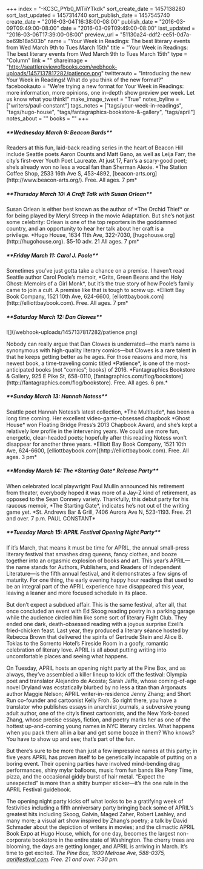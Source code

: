 +++
index = "-KC3C_PYb0_MTiiYTkdk"
sort_create_date = 1457138280
sort_last_updated = 1457314740
sort_publish_date = 1457545740
create_date = "2016-03-04T16:38:00-08:00"
publish_date = "2016-03-09T09:49:00-08:00"
date = "2016-03-09T09:49:00-08:00"
last_updated = "2016-03-06T17:39:00-08:00"
preview_url = "51130a24-ddf2-ee51-0d7a-be69b18a503b"
name = "Your Week in Readings: The best literary events from Wed March 9th to Tues March 15th"
title = "Your Week in Readings: The best literary events from Wed March 9th to Tues March 15th"
type = "Column"
link = ""
shareimage = "http://seattlereviewofbooks.com/webhook-uploads/1457137817282/patience.png"
twitterauto = "Introducing the new Your Week in Readings! What do you think of the new format?"
facebookauto = "We're trying a new format for Your Week in Readings: more information, more opinions, one in-depth show preview per week. Let us know what you think!"
make_image_tweet = "True"
notes_byline = ["writers/paul-constant"]
tags_notes = ["tags/your-week-in-readings", "tags/hugo-house", "tags/fantagraphics-bookstore-&amp;-gallery", "tags/april"]
notes_about = ""
books = ""
+++
<p class="noindent"><h5>**Wednesday March 9: Beacon Bards**</h5></p>
<p class="noindent">Readers at this fun, laid-back reading series in the heart of Beacon Hill include Seattle poets Aaron Counts and Matt Gano, as well as Leija Farr, the city’s first-ever Youth Poet Laureate. At just 17, Farr’s a scary-good poet; she’s already won no less a vocal fan than Sherman Alexie. *The Station Coffee Shop, 2533 16th Ave S, 453-4892, [beacon-arts.org](http://www.beacon-arts.org/). Free. All ages. 7 pm*</p>


<p class="noindent"><h5>**Thursday March 10: A Craft Talk with Susan Orlean**</h5></p>
<p class="noindent">Susan Orlean is either best known as the author of *The Orchid Thief* or for being played by Meryl Streep in the movie Adaptation. But she’s not just some celebrity: Orlean is one of the top reporters in the goddamned country, and an opportunity to hear her talk about her craft is a privilege. *Hugo House, 1634 11th Ave, 322-7030, [hugohouse.org](http://hugohouse.org). $5-10 adv. 21 All ages. 7 pm* </p>


<p class="noindent"><h5>**Friday March 11: Carol J. Poole**</h5></p>
<p class="noindent">Sometimes you’ve just gotta take a chance on a premise. I haven’t read Seattle author Carol Poole’s memoir, *Grits, Green Beans and the Holy Ghost: Memoirs of a Girl Monk*, but it’s the true story of how Poole’s family came to join a cult. A premise like that is tough to screw up. *Elliott Bay Book Company, 1521 10th Ave, 624-6600, [elliottbaybook.com](http://elliottbaybook.com). Free. All ages. 7 pm*</p>


<p class="noindent"><h5>**Saturday March 12: Dan Clowes**</h5></p>

<p class="image-left">![](/webhook-uploads/1457137817282/patience.png)</p>
<p class="noindent">Nobody can really argue that Dan Clowes is underrated—the man’s name is synonymous with high-quality literary comics—but Clowes is a rare talent in that he keeps getting better as he ages. For those reasons and more, his newest book, a time-traveling comic titled *Patience*, is one of the most-anticipated books (not “comics”; books) of 2016. *Fantagraphics Bookstore & Gallery, 925 E Pike St, 658-0110, [fantagraphics.com/flog/bookstore](http://fantagraphics.com/flog/bookstore). Free. All ages. 6 pm.*</p>


<p class="noindent"><h5>**Sunday March 13: Hannah Notess**</h5></p>

<p class="noindent">Seattle poet Hannah Notess’s latest collection, *The Multitude*, has been a long time coming. Her excellent video-game-obsessed chapbook *Ghost House* won Floating Bridge Press’s 2013 Chapbook Award, and she’s kept a relatively low profile in the intervening years. We could use more fun, energetic, clear-headed poets; hopefully after this reading Notess won't disappear for another three years. *Elliott Bay Book Company, 1521 10th Ave, 624-6600, [elliottbaybook.com](http://elliottbaybook.com). Free. All ages. 3 pm*</p>


<p class="noindent"><h5>**Monday March 14: The *Starting Gate* Release Party**</h5></p>
<p class="noindent">When celebrated local playwright Paul Mullin announced his retirement from theater, everybody hoped it was more of a Jay-Z kind of retirement, as opposed to the Sean Connery variety. Thankfully, this debut party for his raucous memoir, *The Starting Gate*, indicates he’s not out of the writing game yet. *St. Andrews Bar & Grill, 7406 Aurora Ave N, 523-1193. Free. 21 and over. 7 p.m. PAUL CONSTANT*</p>


<p class="noindent"><h5>**Tuesday March 15: APRIL Festival Opening Night Party**</h5></p>
<p class="noindent">If it’s March, that means it must be time for APRIL, the annual small-press literary festival that smashes drag queens, fancy clothes, and booze together into an orgasmic explosion of books and art. This year’s APRIL—the name stands for Authors, Publishers, and Readers of Independent Literature—is the fifth annual festival, and it demonstrates a few signs of maturity. For one thing, the early evening happy hour readings that used to be an integral part of the APRIL experience have disappeared this year, leaving a leaner and more focused schedule in its place.</p>

But don’t expect a subdued affair. This is the same festival, after all, that once concluded an event with Ed Skoog reading poetry in a parking garage while the audience circled him like some sort of literary Fight Club. They ended one dark, death-obsessed reading with a joyous surprise Ezell’s fried-chicken feast. Last year, they produced a literary séance hosted by Rebecca Brown that delivered the spirits of Gertrude Stein and Alice B. Toklas to the Sorrento Hotel’s Fireside Room in a goofy, romantic celebration of literary love. APRIL is all about putting writing into uncomfortable places and seeing what happens.

On Tuesday, APRIL hosts an opening night party at the Pine Box, and as always, they’ve assembled a killer lineup to kick off the festival: Olympia poet and translator Alejandro de Acosta; Sarah Jaffe, whose coming-of-age novel Dryland was ecstatically blurbed by no less a titan than Argonauts author Maggie Nelson; APRIL writer-in-residence Jenny Zhang; and Short Run co-founder and cartoonist Kelly Froh. So right there, you have a translator who publishes essays in anarchist journals, a subversive young adult author, one of the city’s finest cartoonists, and the New York-based Zhang, whose precise essays, fiction, and poetry marks her as one of the hottest up-and-coming young names in NYC  literary circles. What happens when you pack them all in a bar and get some booze in them? Who knows? You have to show up and see; that’s part of the fun.

But there’s sure to be more than just a few impressive names at this party; in five years APRIL has proven itself to be genetically incapable of putting on a boring event. Their opening parties have involved mind-bending drag performances, shiny mylar balloons, music from fun bands like Pony Time, pizza, and the occasional giddy burst of hair metal. “Expect the unexpected” is more than a shitty bumper sticker—it’s the one rule in the APRIL Festival guidebook.

 The opening night party kicks off what looks to be a gratifying week of festivities including a fifth anniversary party bringing back some of APRIL’s greatest hits including Skoog, Galvin, Maged Zaher, Robert Lashley, and many more; a visual art show inspired by Zhang’s poetry; a talk by David Schmader about the depiction of writers in movies; and the climactic APRIL Book Expo at Hugo House, which, for one day, becomes the largest non-corporate bookstore in the entire state of Washington. The cherry trees are blooming, the days are getting longer, and APRIL is arriving in March. It’s time to get excited. *The Pine Box, 1600 Melrose Ave, 588-0375, [aprilfestival.com](http://aprilfestival.com). Free. 21 and over. 7:30 pm.*

